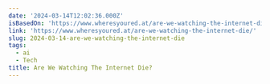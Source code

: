 ```yaml
---
date: '2024-03-14T12:02:36.000Z'
isBasedOn: 'https://www.wheresyoured.at/are-we-watching-the-internet-die/'
link: 'https://www.wheresyoured.at/are-we-watching-the-internet-die/'
slug: 2024-03-14-are-we-watching-the-internet-die
tags:
  - ai
  - Tech
title: Are We Watching The Internet Die?
---
```


